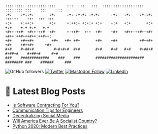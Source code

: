 ```

::::::::: :::::::::::::     :::  :::   :::  :::::::::::::::::::  :::::::: :::    :::    :::
:+:    :+::+:       :+:     :+: :+:+: :+:+:     :+:   :+:    :+::+:    :+::+:    :+:  :+: :+:
+:+    +:++:+       +:+     +:++:+ +:+:+ +:+    +:+   +:+       +:+       +:+    +:+ +:+   +:+
+#++:++#: +#++:++#  +#+     +:++#+  +:+  +#+    +#+   +#++:++#+++#+       +#++:++#+++#++:++#++:
+#+    +#++#+        +#+   +#+ +#+       +#+    +#+          +#++#+       +#+    +#++#+     +#+
#+#    #+##+#         #+#+#+#  #+#       #+#    #+#   #+#    #+##+#    #+##+#    #+##+#     #+#
###    #############    ###    ###       ######################  ######## ###    ######     ###

```

![GitHub followers](https://img.shields.io/github/followers/revmischa?style=flat&logo=github&logoColor=white&color=1CA2F1)
[![Twitter](https://img.shields.io/badge/Twitter-Profile-informational?style=flat&logo=twitter&logoColor=white&color=1CA2F1)](https://twitter.com/spiegelmock)
[![Mastodon Follow](https://img.shields.io/mastodon/follow/38970?domain=https%3A%2F%2Fsocial.coop&style=flat&logoColor=white&color=1CA2F1)](https://social.coop/@wooster)
[![LinkedIn](https://img.shields.io/badge/LinkedIn-Profile-informational?style=flat&logo=linkedin&logoColor=white&color=0D76A8)](https://www.linkedin.com/in/spiegelmock/)



# 📩 Latest Blog Posts
<!-- BLOG-POST-LIST:START -->
- [Is Software Contracting For You?](https://spiegelmock.com/2020/10/20/is-software-contracting-for-you/)
- [Communication Tips for Engineers](https://spiegelmock.com/2020/07/22/communication-tips-for-engineers/)
- [Decentralizing Social Media](https://spiegelmock.com/2020/05/28/decentralizing-social-media/)
- [Will America Ever Be A Socialist Country?](https://spiegelmock.com/2020/02/25/will-america-ever-be-a-socialist-country/)
- [Python 2020: Modern Best Practices](https://spiegelmock.com/2020/01/04/python-2020-modern-best-practices/)
<!-- BLOG-POST-LIST:END -->
